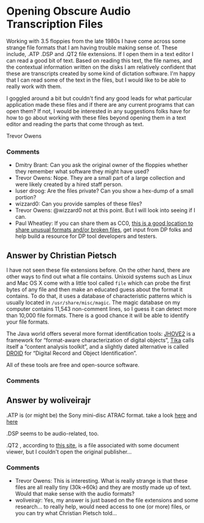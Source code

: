 Opening Obscure Audio Transcription Files
=====================
Working with 3.5 floppies from the late 1980s I have come across some
strange file formats that I am having trouble making sense of. These
include, .ATP .DSP and .QT2 file extensions. If I open them in a text
editor I can read a good bit of text. Based on reading this text, the
file names, and the contextual information written on the disks I am
relatively confident that these are transcripts created by some kind of
dictation software. I'm happy that I can read some of the text in the
files, but I would like to be able to really work with them.

I goggled around a bit but couldn't find any good leads for what
particular application made these files and if there are any current
programs that can open them? If not, I would be interested in any
suggestions folks have for how to go about working with these files
beyond opening them in a text editor and reading the parts that come
through as text.

Trevor Owens

### Comments ###
* Dmitry Brant: Can you ask the original owner of the floppies whether they remember
what software they might have used?
* Trevor Owens: Nope. They are a small part of a large collection and were likely
created by a hired staff person.
* luser droog: Are the files private? Can you show a hex-dump of a small portion?
* wizzard0: Can you provide samples of these files?
* Trevor Owens: @wizzard0 not at this point. But I will look into seeing if I can.
* Paul Wheatley: If you can share them as CC0, [this is a good location to share unusual
formats and/or broken
files](https://github.com/openplanets/format-corpus), get input from DP
folks and help build a resource for DP tool developers and testers.


Answer by Christian Pietsch
----------------
I have not seen these file extensions before. On the other hand, there
are other ways to find out what a file contains. Unixoid systems such as
Linux and Mac OS X come with a little tool called `file` which can probe
the first bytes of any file and then make an educated guess about the
format it contains. To do that, it uses a database of characteristic
patterns which is usually located in `/usr/share/misc/magic`. The magic
database on my computer contains 11,543 non-comment lines, so I guess it
can detect more than 10,000 file formats. There is a good chance it will
be able to identify your file formats.

The Java world offers several more format identification tools:
[JHOVE2](http://jhove2.org/) is a framework for “format-aware
characterization of digital objects”, [Tika](https://tika.apache.org/)
calls itself a “content analysis toolkit”, and a slightly dated
alternative is called [DROID](http://digital-preservation.githubid/) for
“Digital Record and Object Identification”.

All of these tools are free and open-source software.

### Comments ###

Answer by woliveirajr
----------------
.ATP is (or might be) the Sony mini-disc ATRAC format. take a look
[here](http://www.ehow.com/facts_5531617_file-extension-atp.html) and
[here](http://file.downloadatoz.com/atp-file-extension/)

.DSP seems to be audio-related, too.

.QT2 , according to [this site](http://filext.com/file-extension/QT2),
is a file associated with some document viewer, but I couldn't open the
original publisher...

### Comments ###
* Trevor Owens: This is interesting. What is really strange is that these files are all
really tiny (30k-\>60k) and they are mostly made up of text. Would that
make sense with the audio formats?
* woliveirajr: Yes, my answer is just based on the file extensions and some research...
to really help, would need access to one (or more) files, or you can try
what Christian Pietsch told...

